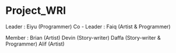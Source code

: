 # Project_WRI

Leader : Eiyu (Programmer)
Co - Leader : Faiq (Artist & Programmer)

Member : 
Brian (Artist)
Devin (Story-writer)
Daffa (Story-writer & Programmer)
Alif (Artist)

